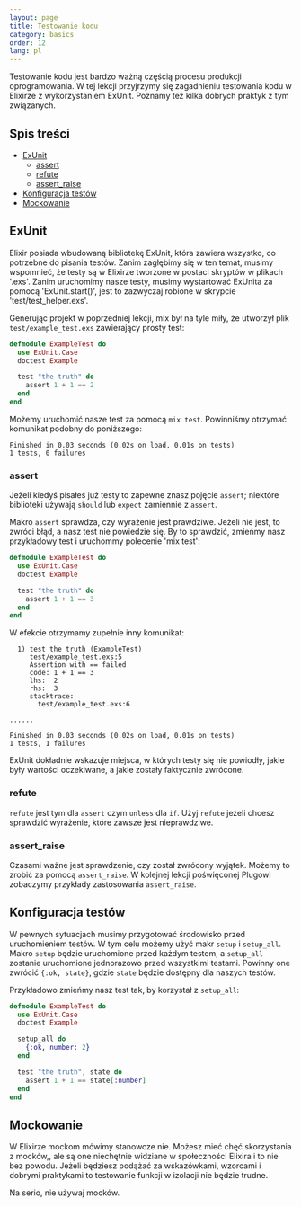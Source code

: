 ```yaml
---
layout: page
title: Testowanie kodu
category: basics
order: 12
lang: pl
---
```


Testowanie kodu jest bardzo ważną częścią procesu produkcji oprogramowania. W tej lekcji przyjrzymy się zagadnieniu 
testowania kodu w Elixirze z wykorzystaniem ExUnit. Poznamy też kilka dobrych praktyk z tym związanych.  

## Spis treści

- [ExUnit](#exunit)
  - [assert](#assert)
  - [refute](#refute)
  - [assert_raise](#assertraise)
- [Konfiguracja testów](#Konfiguracja-testów)
- [Mockowanie](#Mockowanie)

## ExUnit

Elixir posiada wbudowaną bibliotekę ExUnit, która zawiera wszystko, co potrzebne do pisania testów. Zanim zagłębimy się
w ten temat, musimy wspomnieć, że testy są w Elixirze tworzone w postaci skryptów w plikach '.exs'. Zanim uruchomimy 
nasze testy, musimy wystartować ExUnita za pomocą 'ExUnit.start()', jest to zazwyczaj robione w skrypcie 'test/test_helper.exs'.

Generując projekt w poprzedniej lekcji, mix był na tyle miły, że utworzył plik `test/example_test.exs` zawierający 
prosty test:

```elixir
defmodule ExampleTest do
  use ExUnit.Case
  doctest Example

  test "the truth" do
    assert 1 + 1 == 2
  end
end
```

Możemy uruchomić nasze test za pomocą `mix test`.  Powinniśmy otrzymać komunikat podobny do poniższego:

```shell
Finished in 0.03 seconds (0.02s on load, 0.01s on tests)
1 tests, 0 failures
```

### assert

Jeżeli kiedyś pisałeś już testy to zapewne znasz pojęcie `assert`; niektóre biblioteki używają `should` lub `expect` 
zamiennie z `assert`.

Makro `assert` sprawdza, czy wyrażenie jest prawdziwe. Jeżeli nie jest, to zwróci błąd, a nasz test nie powiedzie się.
By to sprawdzić, zmieńmy nasz przykładowy test i uruchommy polecenie 'mix test':

```elixir
defmodule ExampleTest do
  use ExUnit.Case
  doctest Example

  test "the truth" do
    assert 1 + 1 == 3
  end
end
```

W efekcie otrzymamy zupełnie inny komunikat:

```shell
  1) test the truth (ExampleTest)
     test/example_test.exs:5
     Assertion with == failed
     code: 1 + 1 == 3
     lhs:  2
     rhs:  3
     stacktrace:
       test/example_test.exs:6

......

Finished in 0.03 seconds (0.02s on load, 0.01s on tests)
1 tests, 1 failures
```

ExUnit dokładnie wskazuje miejsca, w których testy się nie powiodły, jakie były wartości oczekiwane, a jakie zostały 
faktycznie zwrócone.

### refute

`refute` jest tym dla `assert` czym `unless` dla `if`.  Użyj `refute` jeżeli chcesz sprawdzić wyrażenie, które zawsze
 jest nieprawdziwe.  

### assert_raise

Czasami ważne jest sprawdzenie, czy został zwrócony wyjątek. Możemy to zrobić za pomocą `assert_raise`.  W kolejnej 
lekcji poświęconej Plugowi zobaczymy przykłady zastosowania `assert_raise`.

## Konfiguracja testów

W pewnych sytuacjach musimy przygotować środowisko przed uruchomieniem testów. W tym celu możemy użyć makr `setup` i 
`setup_all`. Makro `setup` będzie uruchomione przed każdym testem, a `setup_all` zostanie uruchomione jednorazowo 
przed wszystkimi testami. Powinny one zwrócić `{:ok, state}`, gdzie `state` będzie dostępny dla naszych testów.

Przykładowo zmieńmy nasz test tak, by korzystał z `setup_all`:

```elixir
defmodule ExampleTest do
  use ExUnit.Case
  doctest Example

  setup_all do
    {:ok, number: 2}
  end

  test "the truth", state do
    assert 1 + 1 == state[:number]
  end
end
```

## Mockowanie

W Elixirze mockom mówimy stanowcze nie. Możesz mieć chęć skorzystania z mocków,, ale są one niechętnie widziane w 
społeczności Elixira i to nie bez powodu. Jeżeli będziesz podążać za wskazówkami, wzorcami i dobrymi praktykami to 
testowanie funkcji w izolacji nie będzie trudne.

Na serio, nie używaj mocków.

